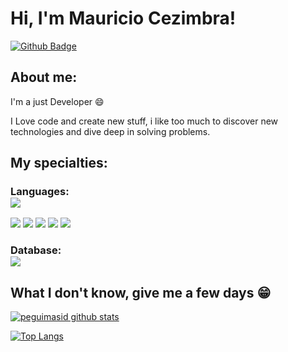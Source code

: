 
# Hi, I'm Mauricio Cezimbra!

[![Github Badge](https://img.shields.io/badge/-Github-000?style=flat-square&logo=Github&logoColor=white&link=https://github.com/gui-loko)](https://github.com/MCZB)

## About me:

I'm a just Developer :smile:

I Love code and create new stuff, i like too much to discover new technologies and dive deep in solving problems.

## My specialties:

### Languages: <img src="https://img.shields.io/badge/Python-3776AB?&style=for-the-badge&logo=python&logoColor=white" style="display: block;"/>
<img src="https://img.shields.io/badge/JavaScript-F7DF1E?&style=for-the-badge&logo=javascript&logoColor=white"/>
<img src="https://img.shields.io/badge/HTML-E34F26?&style=for-the-badge&logo=html5&logoColor=white"/>
<img src="https://img.shields.io/badge/CSS-1572B6?&style=for-the-badge&logo=CSS3&logoColor=white"/>
<img src="https://img.shields.io/badge/PHP-777BB4?&style=for-the-badge&logo=PHP&logoColor=white"/>
<img src="https://img.shields.io/badge/Java-F7DF1E?&style=for-the-badge&logo=OpenJDK&logoColor=white"/>

### Database: <img src ="https://img.shields.io/badge/MYSQL-4479A1?&style=for-the-badge&logo=python&logoColor=white" style="display: block;"/>

## What I don't know, give me a few days 😁

[![peguimasid github stats](https://github-readme-stats.vercel.app/api?username=MCZB&show_icons=true&title_color=fff&icon_color=7159c1&text_color=f8f8f2&bg_color=171c24&count_private=true)](https://github.com/MCZB)

[![Top Langs](https://github-readme-stats.vercel.app/api/top-langs/?username=mczb&layout=compact&title_color=fff&text_color=f8f8f2&hide=java&bg_color=171c24)](https://github.com/MCZB)
